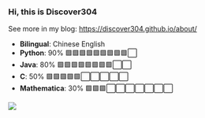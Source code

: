 ### Hi, this is Discover304

See more in my blog: https://discover304.github.io/about/

- **Bilingual**: Chinese English
- **Python**: 90%      🟩🟩🟩🟩🟩🟩🟩🟩🟩⬜
- **Java**: 80%        🟩🟩🟩🟩🟩🟩🟩🟩⬜⬜
- **C**: 50%           🟩🟩🟩🟩🟩⬜⬜⬜⬜⬜
- **Mathematica**: 30% 🟩🟩🟩⬜⬜⬜⬜⬜⬜⬜

[![](https://github-readme-stats.vercel.app/api?username=discover304&theme=light)](https://github.com/Discover304)

<!--
**Discover304/Discover304** is a ✨ _special_ ✨ repository because its `README.md` (this file) appears on your GitHub profile.

Here are some ideas to get you started:

- 🔭 I’m currently working on ...
- 🌱 I’m currently learning ...
- 👯 I’m looking to collaborate on ...
- 🤔 I’m looking for help with ...
- 💬 Ask me about ...
- 📫 How to reach me: ...
- 😄 Pronouns: ...
- ⚡ Fun fact: ...
-->

